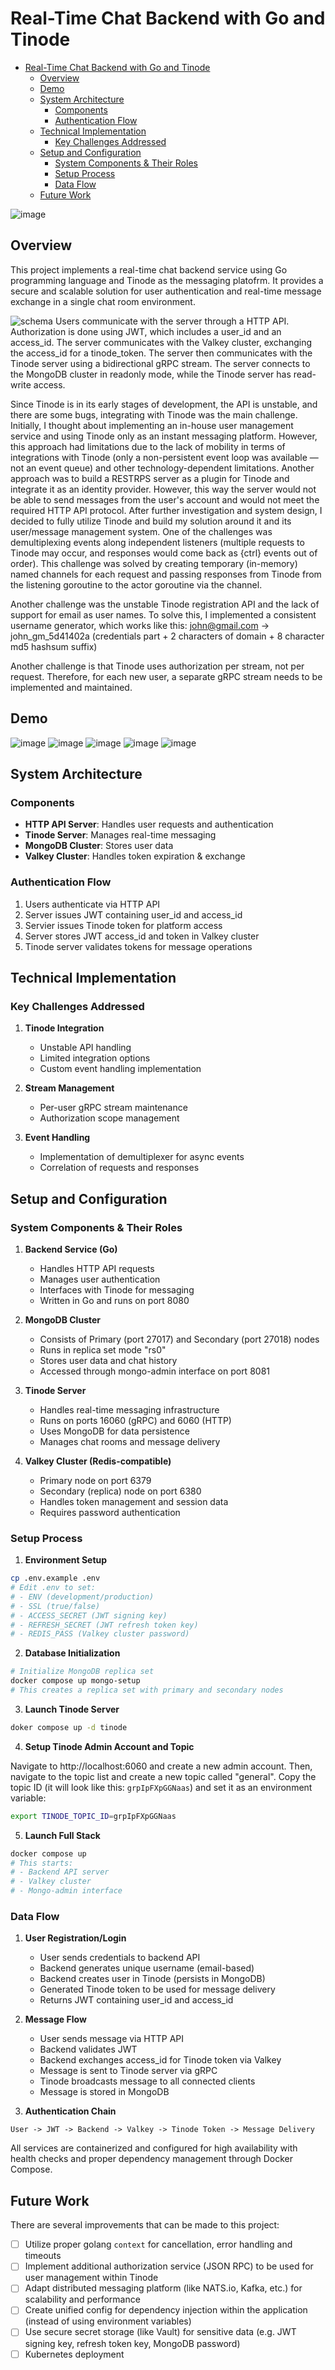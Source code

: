 # Real-Time Chat Backend with Go and Tinode

- [Real-Time Chat Backend with Go and Tinode](#real-time-chat-backend-with-go-and-tinode)
  - [Overview](#overview)
  - [Demo](#demo)
  - [System Architecture](#system-architecture)
    - [Components](#components)
    - [Authentication Flow](#authentication-flow)
  - [Technical Implementation](#technical-implementation)
    - [Key Challenges Addressed](#key-challenges-addressed)
  - [Setup and Configuration](#setup-and-configuration)
    - [System Components \& Their Roles](#system-components--their-roles)
    - [Setup Process](#setup-process)
    - [Data Flow](#data-flow)
  - [Future Work](#future-work)


![image](.github/assets/demo.png)

## Overview
This project implements a real-time chat backend service using Go programming language and Tinode as the messaging platofrm. It provides a secure and scalable solution for user authentication and real-time message exchange in a single chat room environment.

![schema](.github/assets/schema.png)
Users communicate with the server through a HTTP API. Authorization is done using JWT, which includes a user_id and an access_id. The server communicates with the Valkey cluster, exchanging the access_id for a tinode_token. The server then communicates with the Tinode server using a bidirectional gRPC stream. The server connects to the MongoDB cluster in readonly mode, while the Tinode server has read-write access.


Since Tinode is in its early stages of development, the API is unstable, and there are some bugs, integrating with Tinode was the main challenge. Initially, I thought about implementing an in-house user management service and using Tinode only as an instant messaging platform. However, this approach had limitations due to the lack of mobility in terms of integrations with Tinode (only a non-persistent event loop was available — not an event queue) and other technology-dependent limitations.
Another approach was to build a RESTRPS server as a plugin for Tinode and integrate it as an identity provider. However, this way the server would not be able to send messages from the user's account and would not meet the required HTTP API protocol.
After further investigation and system design, I decided to fully utilize Tinode and build my solution around it and its user/message management system. One of the challenges was demultiplexing events along independent listeners (multiple requests to Tinode may occur, and responses would come back as {ctrl} events out of order). This challenge was solved by creating temporary (in-memory) named channels for each request and passing responses from Tinode from the listening goroutine to the actor goroutine via the channel.

Another challenge was the unstable Tinode registration API and the lack of support for email as user names. To solve this, I implemented a consistent username generator, which works like this: john@gmail.com -> john_gm_5d41402a (credentials part + 2 characters of domain + 8 character md5 hashsum suffix)


Another challenge is that Tinode uses authorization per stream, not per request. Therefore, for each new user, a separate gRPC stream needs to be implemented and maintained.

## Demo
![image](.github/assets/register.png)
![image](.github/assets/login.png)
![image](.github/assets/message-api.png)
![image](.github/assets/message-web.png)
![image](.github/assets/messages.png)

## System Architecture

### Components
- **HTTP API Server**: Handles user requests and authentication
- **Tinode Server**: Manages real-time messaging
- **MongoDB Cluster**: Stores user data
- **Valkey Cluster**: Handles token expiration & exchange

### Authentication Flow
1. Users authenticate via HTTP API
2. Server issues JWT containing user_id and access_id
3. Servier issues Tinode token for platform access
4. Server stores JWT access_id and token in Valkey cluster
4. Tinode server validates tokens for message operations

## Technical Implementation


### Key Challenges Addressed
1. **Tinode Integration**
   - Unstable API handling
   - Limited integration options
   - Custom event handling implementation

2. **Stream Management**
   - Per-user gRPC stream maintenance
   - Authorization scope management

3. **Event Handling**
   - Implementation of demultiplexer for async events
   - Correlation of requests and responses

## Setup and Configuration

### System Components & Their Roles

1. **Backend Service (Go)**
   - Handles HTTP API requests
   - Manages user authentication
   - Interfaces with Tinode for messaging
   - Written in Go and runs on port 8080

2. **MongoDB Cluster**
   - Consists of Primary (port 27017) and Secondary (port 27018) nodes
   - Runs in replica set mode "rs0"
   - Stores user data and chat history
   - Accessed through mongo-admin interface on port 8081

3. **Tinode Server**
   - Handles real-time messaging infrastructure
   - Runs on ports 16060 (gRPC) and 6060 (HTTP)
   - Uses MongoDB for data persistence
   - Manages chat rooms and message delivery

4. **Valkey Cluster (Redis-compatible)**
   - Primary node on port 6379
   - Secondary (replica) node on port 6380
   - Handles token management and session data
   - Requires password authentication

### Setup Process

1. **Environment Setup**
```bash
cp .env.example .env
# Edit .env to set:
# - ENV (development/production)
# - SSL (true/false)
# - ACCESS_SECRET (JWT signing key)
# - REFRESH_SECRET (JWT refresh token key)
# - REDIS_PASS (Valkey cluster password)
```

2. **Database Initialization**
```bash
# Initialize MongoDB replica set
docker compose up mongo-setup
# This creates a replica set with primary and secondary nodes
```

3. **Launch Tinode Server**
```bash
doker compose up -d tinode
```

4. **Setup Tinode Admin Account and Topic**

Navigate to http://localhost:6060 and create a new admin account. Then, navigate to the topic list and create a new topic called "general". Copy the topic ID (it will look like this: `grpIpFXpGGNaas`) and set it as an environment variable:
```bash
export TINODE_TOPIC_ID=grpIpFXpGGNaas
```

5. **Launch Full Stack**
```bash
docker compose up
# This starts:
# - Backend API server
# - Valkey cluster
# - Mongo-admin interface
```

### Data Flow

1. **User Registration/Login**
   - User sends credentials to backend API
   - Backend generates unique username (email-based)
   - Backend creates user in Tinode (persists in MongoDB)
   - Generated Tinode token to be used for message delivery
   - Returns JWT containing user_id and access_id

2. **Message Flow**
   - User sends message via HTTP API
   - Backend validates JWT
   - Backend exchanges access_id for Tinode token via Valkey
   - Message is sent to Tinode server via gRPC
   - Tinode broadcasts message to all connected clients
   - Message is stored in MongoDB

3. **Authentication Chain**
```
User -> JWT -> Backend -> Valkey -> Tinode Token -> Message Delivery
```

All services are containerized and configured for high availability with health checks and proper dependency management through Docker Compose.

## Future Work

There are several improvements that can be made to this project:
- [ ] Utilize proper golang `context` for cancellation, error handling and timeouts
- [ ] Implement additional authorization service (JSON RPC) to be used for user management within Tinode
- [ ] Adapt distributed messaging platform (like NATS.io, Kafka, etc.) for scalability and performance
- [ ] Create unified config for dependency injection within the application (instead of using environment variables)
- [ ] Use secure secret storage (like Vault) for sensitive data (e.g. JWT signing key, refresh token key, MongoDB password)
- [ ] Kubernetes deployment